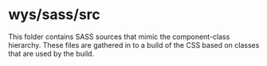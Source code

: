 # wys/sass/src

This folder contains SASS sources that mimic the component-class hierarchy. These files
are gathered in to a build of the CSS based on classes that are used by the build.
